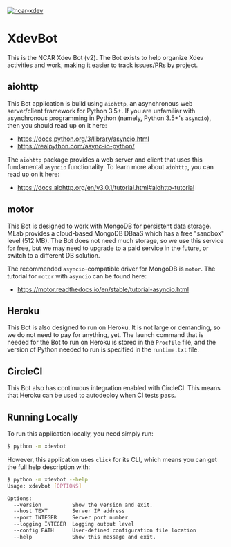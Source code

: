 [![ncar-xdev](https://circleci.com/gh/ncar-xdev/xdevbot.svg?style=svg)](https://circleci.com/gh/ncar-xdev/xdevbot)

XdevBot
=======

This is the NCAR Xdev Bot (v2).  The Bot exists to help organize Xdev activities and
work, making it easier to track issues/PRs by project.

aiohttp
-------

This Bot application is build using `aiohttp`, an asynchronous web server/client
framework for Python 3.5+.  If you are unfamiliar with asynchronous programming in
Python (namely, Python 3.5+'s `asyncio`), then you should read up on it here:

- https://docs.python.org/3/library/asyncio.html
- https://realpython.com/async-io-python/

The `aiohttp` package provides a web server and client that uses this fundamental
`asyncio` functionality.  To learn more about `aiohttp`, you can read up on it here:

- https://docs.aiohttp.org/en/v3.0.1/tutorial.html#aiohttp-tutorial

motor
-----

This Bot is designed to work with MongoDB for persistent data storage.  MLab
provides a cloud-based MongoDB DBaaS which has a free "sandbox" level (512 MB).
The Bot does not need much storage, so we use this service for free, but we may
need to upgrade to a paid service in the future, or switch to a different DB
solution.

The recommended `asyncio`-compatible driver for MongoDB is `motor`.  The tutorial
for `motor` with `asyncio` can be found here:

- https://motor.readthedocs.io/en/stable/tutorial-asyncio.html

Heroku
------

This Bot is also designed to run on Heroku.  It is not large or demanding, so we
do not need to pay for anything, yet.  The launch command that is needed for the
Bot to run on Heroku is stored in the `Procfile` file, and the version of Python
needed to run is specified in the `runtime.txt` file.

CircleCI
--------

This Bot also has continuous integration enabled with CircleCI.  This means that
Heroku can be used to autodeploy when CI tests pass.

Running Locally
---------------

To run this application locally, you need simply run:

```bash
$ python -m xdevbot
```

However, this application uses `click` for its CLI, which means you can get the
full help description with:

```bash
$ python -m xdevbot --help
Usage: xdevbot [OPTIONS]

Options:
  --version          Show the version and exit.
  --host TEXT        Server IP address
  --port INTEGER     Server port number
  --logging INTEGER  Logging output level
  --config PATH      User-defined configuration file location
  --help             Show this message and exit.
```
